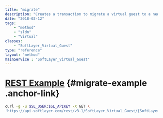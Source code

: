 ```yaml
---
title: "migrate"
description: "Creates a transaction to migrate a virtual guest to a new host. NOTE: Will only migrate if SoftLayer_Virtual_Guest property pendingMigrationFlag = true"
date: "2018-02-12"
tags:
    - "method"
    - "sldn"
    - "Virtual"
classes:
    - "SoftLayer_Virtual_Guest"
type: "reference"
layout: "method"
mainService : "SoftLayer_Virtual_Guest"
---
```


# [REST Example](#migrate-example) <a href="/article/rest/"><i class="fas fa-question"></i></a> {#migrate-example .anchor-link} 
```bash
curl -g -u $SL_USER:$SL_APIKEY -X GET \
'https://api.softlayer.com/rest/v3.1/SoftLayer_Virtual_Guest/{SoftLayer_Virtual_GuestID}/migrate'
```
